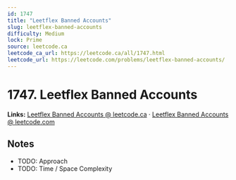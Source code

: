```yaml
--- 
id: 1747
title: "Leetflex Banned Accounts"
slug: leetflex-banned-accounts
difficulty: Medium
lock: Prime
source: leetcode.ca
leetcode_ca_url: https://leetcode.ca/all/1747.html
leetcode_url: https://leetcode.com/problems/leetflex-banned-accounts/
---
```


# 1747. Leetflex Banned Accounts

**Links:** [Leetflex Banned Accounts @ leetcode.ca](https://leetcode.ca/all/1747.html) · [Leetflex Banned Accounts @ leetcode.com](https://leetcode.com/problems/leetflex-banned-accounts/)

## Notes
- TODO: Approach
- TODO: Time / Space Complexity
